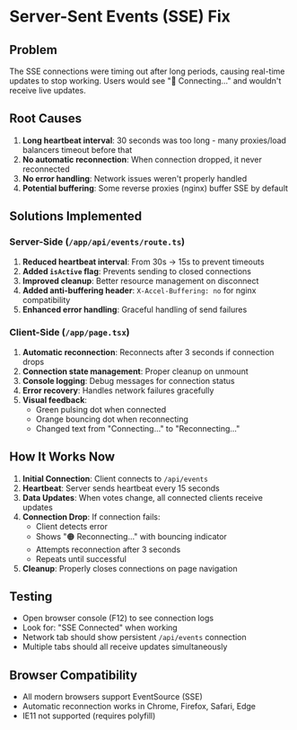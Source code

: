 # Server-Sent Events (SSE) Fix

## Problem
The SSE connections were timing out after long periods, causing real-time updates to stop working. Users would see "🔴 Connecting..." and wouldn't receive live updates.

## Root Causes
1. **Long heartbeat interval**: 30 seconds was too long - many proxies/load balancers timeout before that
2. **No automatic reconnection**: When connection dropped, it never reconnected
3. **No error handling**: Network issues weren't properly handled
4. **Potential buffering**: Some reverse proxies (nginx) buffer SSE by default

## Solutions Implemented

### Server-Side (`/app/api/events/route.ts`)
1. **Reduced heartbeat interval**: From 30s → 15s to prevent timeouts
2. **Added `isActive` flag**: Prevents sending to closed connections
3. **Improved cleanup**: Better resource management on disconnect
4. **Added anti-buffering header**: `X-Accel-Buffering: no` for nginx compatibility
5. **Enhanced error handling**: Graceful handling of send failures

### Client-Side (`/app/page.tsx`)
1. **Automatic reconnection**: Reconnects after 3 seconds if connection drops
2. **Connection state management**: Proper cleanup on unmount
3. **Console logging**: Debug messages for connection status
4. **Error recovery**: Handles network failures gracefully
5. **Visual feedback**: 
   - Green pulsing dot when connected
   - Orange bouncing dot when reconnecting
   - Changed text from "Connecting..." to "Reconnecting..."

## How It Works Now

1. **Initial Connection**: Client connects to `/api/events`
2. **Heartbeat**: Server sends heartbeat every 15 seconds
3. **Data Updates**: When votes change, all connected clients receive updates
4. **Connection Drop**: If connection fails:
   - Client detects error
   - Shows "🟠 Reconnecting..." with bouncing indicator
   - Attempts reconnection after 3 seconds
   - Repeats until successful
5. **Cleanup**: Properly closes connections on page navigation

## Testing
- Open browser console (F12) to see connection logs
- Look for: "SSE Connected" when working
- Network tab should show persistent `/api/events` connection
- Multiple tabs should all receive updates simultaneously

## Browser Compatibility
- All modern browsers support EventSource (SSE)
- Automatic reconnection works in Chrome, Firefox, Safari, Edge
- IE11 not supported (requires polyfill)


